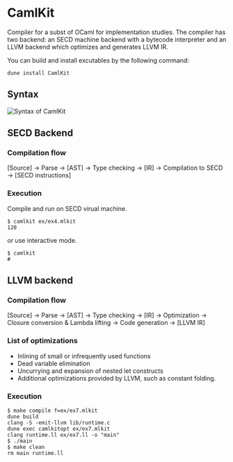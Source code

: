 # CamlKit

Compiler for a subst of OCaml for implementation studies. The compiler has two backend: an SECD machine backend with a bytecode interpreter and an LLVM backend which optimizes and generates LLVM IR.

You can build and install excutables by the following command:

```
dune install CamlKit
```

## Syntax

![Syntax of CamlKit](https://i.imgur.com/XiNqOBd.png)

## SECD Backend

### Compilation flow

[Source] -> Parse -> [AST] -> Type checking -> [IR] -> Compilation to SECD -> [SECD instructions]

### Execution

Compile and run on SECD virual machine.

```
$ camlkit ex/ex4.mlkit
120
```

or use interactive mode.

```
$ camlkit
#
```

## LLVM backend

### Compilation flow

[Source] -> Parse -> [AST] -> Type checking -> [IR] -> Optimization -> Closure conversion & Lambda lifting -> Code generation -> [LLVM IR]

### List of optimizations

- Inlining of small or infrequently used functions
- Dead variable elimination
- Uncurrying and expansion of nested let constructs
- Additional optimizations provided by LLVM, such as constant folding.

### Execution

```
$ make compile f=ex/ex7.mlkit
dune build
clang -S -emit-llvm lib/runtime.c
dune exec camlkitopt ex/ex7.mlkit
clang runtime.ll ex/ex7.ll -o "main"
$ ./main
$ make clean
rm main runtime.ll
```
